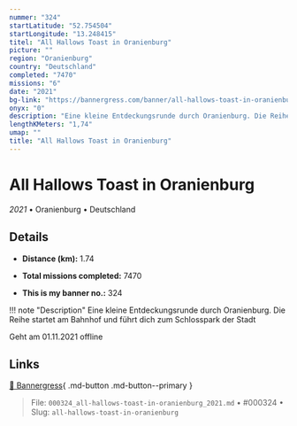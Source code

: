 ```yaml
---
nummer: "324"
startLatitude: "52.754504"
startLongitude: "13.248415"
titel: "All Hallows Toast in Oranienburg"
picture: ""
region: "Oranienburg"
country: "Deutschland"
completed: "7470"
missions: "6"
date: "2021"
bg-link: "https://bannergress.com/banner/all-hallows-toast-in-oranienburg-1b78"
onyx: "0"
description: "Eine kleine Entdeckungsrunde durch Oranienburg. Die Reihe startet am Bahnhof und führt dich zum Schlosspark der Stadt\n\nGeht am 01.11.2021 offline"
lengthKMeters: "1,74"
umap: ""
title: "All Hallows Toast in Oranienburg"
---
```

# All Hallows Toast in Oranienburg

*2021* • Oranienburg • Deutschland



## Details
- **Distance (km):** 1.74

- **Total missions completed:** 7470
- **This is my banner no.:** 324


!!! note "Description"
    Eine kleine Entdeckungsrunde durch Oranienburg. Die Reihe startet am Bahnhof und führt dich zum Schlosspark der Stadt

Geht am 01.11.2021 offline



## Links
[🔗 Bannergress](https://bannergress.com/banner/all-hallows-toast-in-oranienburg-1b78){ .md-button .md-button--primary }



> File: `000324_all-hallows-toast-in-oranienburg_2021.md` • #000324 • Slug: `all-hallows-toast-in-oranienburg`
